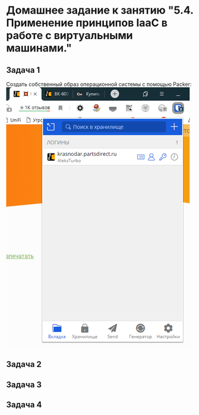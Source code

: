 # Домашнее задание к занятию "5.4. Применение принципов IaaC в работе с виртуальными машинами."

## Задача 1

Создать собственный образ операционной системы с помощью Packer:
![Packer YC iso create](https://github.com/AleksTurbo/devops-netology/blob/main/PluginBitwarden.png "Packer YC iso create")

## Задача 2

## Задача 3

## Задача 4
